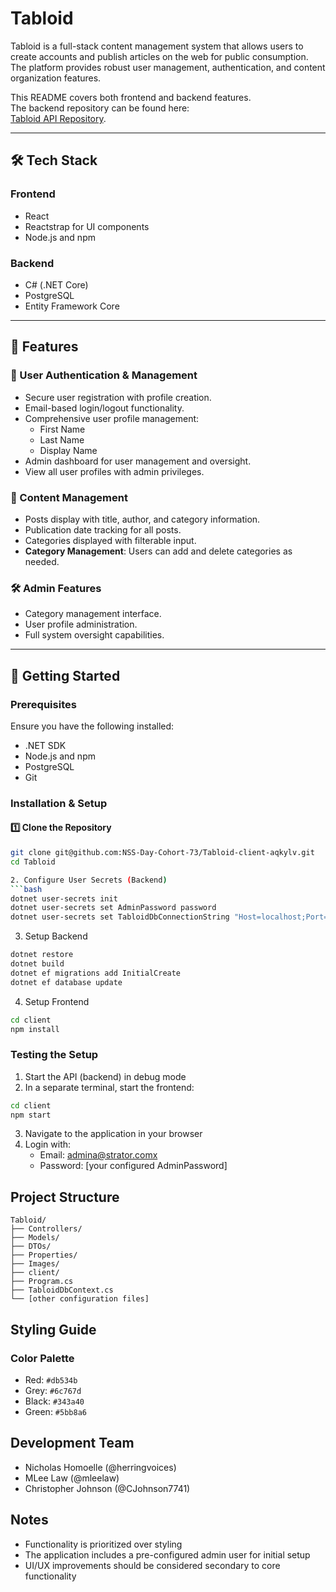 # Tabloid

Tabloid is a full-stack content management system that allows users to create accounts and publish articles on the web for public consumption. The platform provides robust user management, authentication, and content organization features.

This README covers both frontend and backend features.  
The backend repository can be found here:  
[Tabloid API Repository](https://github.com/NSS-Day-Cohort-73/Tabloid-api-aqkylv).

---

## 🛠️ Tech Stack

### Frontend
- React
- Reactstrap for UI components
- Node.js and npm

### Backend
- C# (.NET Core)
- PostgreSQL
- Entity Framework Core

---

## 🚀 Features

### 🔐 User Authentication & Management
- Secure user registration with profile creation.
- Email-based login/logout functionality.
- Comprehensive user profile management:
  - First Name
  - Last Name
  - Display Name
- Admin dashboard for user management and oversight.
- View all user profiles with admin privileges.

### 📝 Content Management
- Posts display with title, author, and category information.
- Publication date tracking for all posts.
- Categories displayed with filterable input.
- **Category Management**: Users can add and delete categories as needed.

### 🛠️ Admin Features
- Category management interface.
- User profile administration.
- Full system oversight capabilities.

---

## 📌 Getting Started

### Prerequisites
Ensure you have the following installed:
- .NET SDK
- Node.js and npm
- PostgreSQL
- Git

### Installation & Setup

#### 1️⃣ Clone the Repository
```bash
git clone git@github.com:NSS-Day-Cohort-73/Tabloid-client-aqkylv.git
cd Tabloid

2. Configure User Secrets (Backend)
```bash
dotnet user-secrets init
dotnet user-secrets set AdminPassword password
dotnet user-secrets set TabloidDbConnectionString "Host=localhost;Port=5432;Username=postgres;Password=password;Database=Tabloid"
```

3. Setup Backend
```bash
dotnet restore
dotnet build
dotnet ef migrations add InitialCreate
dotnet ef database update
```

4. Setup Frontend
```bash
cd client
npm install
```

### Testing the Setup

1. Start the API (backend) in debug mode
2. In a separate terminal, start the frontend:
```bash
cd client
npm start
```
3. Navigate to the application in your browser
4. Login with:
   - Email: admina@strator.comx
   - Password: [your configured AdminPassword]

## Project Structure
```
Tabloid/
├── Controllers/
├── Models/
├── DTOs/
├── Properties/
├── Images/
├── client/
├── Program.cs
├── TabloidDbContext.cs
└── [other configuration files]
```

## Styling Guide

### Color Palette
- Red: `#db534b`
- Grey: `#6c767d`
- Black: `#343a40`
- Green: `#5bb8a6`

## Development Team
- Nicholas Homoelle (@herringvoices)
- MLee Law (@mleelaw)
- Christopher Johnson (@CJohnson7741)



## Notes

- Functionality is prioritized over styling
- The application includes a pre-configured admin user for initial setup
- UI/UX improvements should be considered secondary to core functionality